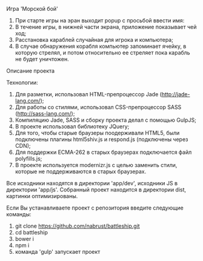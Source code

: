Игра 'Морской бой'
  1) При старте игры на эран выходит popup с просьбой ввести имя:
  2) В течение игры, в нижней части экрана, приложение показывает чей ход;
  3) Расстановка караблей случайная для игрока и компьютера;
  4) В случае обнаружения корабля компьютер запоминает ячейку, в которую стрелял, и потом относительно ее стреляет пока карабль не будет уничтожен.


Описание проекта

Технологии:
  1) Для разметки, использовал HTML-препроцессор Jade (http://jade-lang.com/);
  2) Для работы со стилями, использовал CSS-препроцессор SASS (http://sass-lang.com/);
  3) Компиляцию Jade, SASS и сборку проекта делал с помощью GulpJS;
  4) В проекте использовал библиотеку JQuery;
  5) Для того, чтобы старые браузеры поодерживали HTML5, были подключены плагины html5shiv.js и respond.js (подключены через CDN);
  6) Для поддержки ECMA-262 в старых браузерах подключается файл polyfills.js;
  7) В проекте используется modernizr.js с целью заменить стили, которые не поддерживаются в старых браузерах.

Все исходники находятся в директории 'app/dev', исходники JS в директории 'app/js'.
Собранный проект находится в директории dist, картинки оптимизированы.

Если Вы устанавливаете проект с репозитория введите следующие команды:
  1) git clone https://github.com/nabrust/battleship.git
  2) cd battleship
  3) bower i
  4) npm i
  5) команда 'gulp' запускает проект
